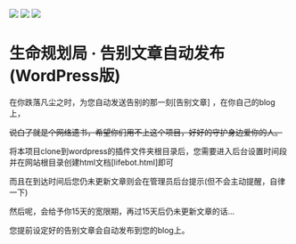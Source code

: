 [![](https://img.shields.io/badge/Lifebot-README-brightgreen)](https://github.com/LuminousDream/wordpress_plugin_lifebot)
[![](https://img.shields.io/badge/Author:-LuminousDream-pink)]()
[![](https://img.shields.io/badge/wordpress-blue)](https://wordpress.org)

# 生命规划局 · 告别文章自动发布 (WordPress版)
在你跌落凡尘之时，为您自动发送告别的那一刻[告别文章] ，在你自己的blog上，

~~说白了就是个网络遗书，希望你们用不上这个项目，好好的守护身边爱你的人。~~

将本项目clone到wordpress的插件文件夹根目录后，您需要进入后台设置时间段并在网站根目录创建html文档[lifebot.html]即可

而且在到达时间后您仍未更新文章则会在管理员后台提示(但不会主动提醒，自律一下)

然后呢，会给予你15天的宽限期，再过15天后仍未更新文章的话...

您提前设定好的告别文章会自动发布到您的blog上。
